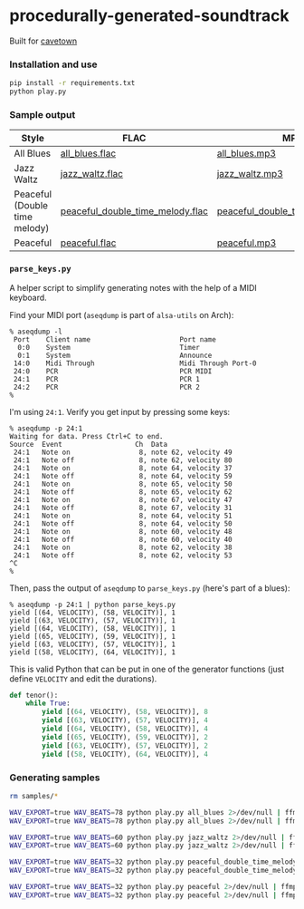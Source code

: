 # procedurally-generated-soundtrack

Built for [cavetown](https://github.com/toxicglados/cavetown)

### Installation and use

```sh
pip install -r requirements.txt
python play.py
```

### Sample output

Style | FLAC | MP3
--|--|--|
All Blues | [all_blues.flac](https://github.com/ChandlerSwift/procedurally-generated-soundtrack/raw/main/samples/all_blues.flac) | [all_blues.mp3](https://github.com/ChandlerSwift/procedurally-generated-soundtrack/raw/main/samples/all_blues.mp3)
Jazz Waltz | [jazz_waltz.flac](https://github.com/ChandlerSwift/procedurally-generated-soundtrack/raw/main/samples/jazz_waltz.flac) | [jazz_waltz.mp3](https://github.com/ChandlerSwift/procedurally-generated-soundtrack/raw/main/samples/jazz_waltz.mp3)
Peaceful (Double time melody) | [peaceful_double_time_melody.flac](https://github.com/ChandlerSwift/procedurally-generated-soundtrack/raw/main/samples/peaceful_double_time_melody.flac) | [peaceful_double_time_melody.mp3](https://github.com/ChandlerSwift/procedurally-generated-soundtrack/raw/main/samples/peaceful_double_time_melody.mp3)
Peaceful | [peaceful.flac](https://github.com/ChandlerSwift/procedurally-generated-soundtrack/raw/main/samples/peaceful.flac) | [peaceful.mp3](https://github.com/ChandlerSwift/procedurally-generated-soundtrack/raw/main/samples/peaceful.mp3)

### `parse_keys.py`

A helper script to simplify generating notes with the help of a MIDI keyboard.

Find your MIDI port (`aseqdump` is part of `alsa-utils` on Arch):
```
% aseqdump -l
 Port    Client name                      Port name
  0:0    System                           Timer
  0:1    System                           Announce
 14:0    Midi Through                     Midi Through Port-0
 24:0    PCR                              PCR MIDI
 24:1    PCR                              PCR 1
 24:2    PCR                              PCR 2
% 
```

I'm using `24:1`. Verify you get input by pressing some keys:
```
% aseqdump -p 24:1
Waiting for data. Press Ctrl+C to end.
Source  Event                  Ch  Data
 24:1   Note on                 8, note 62, velocity 49
 24:1   Note off                8, note 62, velocity 80
 24:1   Note on                 8, note 64, velocity 37
 24:1   Note off                8, note 64, velocity 59
 24:1   Note on                 8, note 65, velocity 50
 24:1   Note off                8, note 65, velocity 62
 24:1   Note on                 8, note 67, velocity 47
 24:1   Note off                8, note 67, velocity 31
 24:1   Note on                 8, note 64, velocity 51
 24:1   Note off                8, note 64, velocity 50
 24:1   Note on                 8, note 60, velocity 48
 24:1   Note off                8, note 60, velocity 40
 24:1   Note on                 8, note 62, velocity 38
 24:1   Note off                8, note 62, velocity 53
^C
% 
```

Then, pass the output of `aseqdump` to `parse_keys.py` (here's part of a blues):

```
% aseqdump -p 24:1 | python parse_keys.py
yield [(64, VELOCITY), (58, VELOCITY)], 1
yield [(63, VELOCITY), (57, VELOCITY)], 1
yield [(64, VELOCITY), (58, VELOCITY)], 1
yield [(65, VELOCITY), (59, VELOCITY)], 1
yield [(63, VELOCITY), (57, VELOCITY)], 1
yield [(58, VELOCITY), (64, VELOCITY)], 1
```

This is valid Python that can be put in one of the generator functions (just
define `VELOCITY` and edit the durations).

```python
def tenor():
    while True:
        yield [(64, VELOCITY), (58, VELOCITY)], 8
        yield [(63, VELOCITY), (57, VELOCITY)], 4
        yield [(64, VELOCITY), (58, VELOCITY)], 4
        yield [(65, VELOCITY), (59, VELOCITY)], 2
        yield [(63, VELOCITY), (57, VELOCITY)], 2
        yield [(58, VELOCITY), (64, VELOCITY)], 4
```

### Generating samples

```sh
rm samples/*

WAV_EXPORT=true WAV_BEATS=78 python play.py all_blues 2>/dev/null | ffmpeg -i - samples/all_blues.flac 2>/dev/null
WAV_EXPORT=true WAV_BEATS=78 python play.py all_blues 2>/dev/null | ffmpeg -i - samples/all_blues.mp3 2>/dev/null

WAV_EXPORT=true WAV_BEATS=60 python play.py jazz_waltz 2>/dev/null | ffmpeg -i - samples/jazz_waltz.flac 2>/dev/null
WAV_EXPORT=true WAV_BEATS=60 python play.py jazz_waltz 2>/dev/null | ffmpeg -i - samples/jazz_waltz.mp3 2>/dev/null

WAV_EXPORT=true WAV_BEATS=32 python play.py peaceful_double_time_melody 2>/dev/null | ffmpeg -i - samples/peaceful_double_time_melody.flac 2>/dev/null
WAV_EXPORT=true WAV_BEATS=32 python play.py peaceful_double_time_melody 2>/dev/null | ffmpeg -i - samples/peaceful_double_time_melody.mp3 2>/dev/null

WAV_EXPORT=true WAV_BEATS=32 python play.py peaceful 2>/dev/null | ffmpeg -i - samples/peaceful.flac 2>/dev/null
WAV_EXPORT=true WAV_BEATS=32 python play.py peaceful 2>/dev/null | ffmpeg -i - samples/peaceful.mp3 2>/dev/null
```
